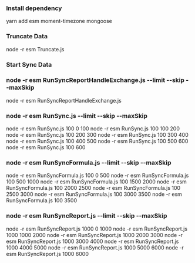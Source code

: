 ### Install dependency
yarn add esm moment-timezone mongoose

### Truncate Data
node -r esm Truncate.js

### Start Sync Data
### node -r esm RunSyncReportHandleExchange.js --limit --skip --maxSkip
node -r esm RunSyncReportHandleExchange.js

### node -r esm RunSync.js --limit --skip --maxSkip
node -r esm RunSync.js 100 0 100
node -r esm RunSync.js 100 100 200
node -r esm RunSync.js 100 200 300
node -r esm RunSync.js 100 300 400
node -r esm RunSync.js 100 400 500
node -r esm RunSync.js 100 500 600
node -r esm RunSync.js 100 600

### node -r esm RunSyncFormula.js --limit --skip --maxSkip
node -r esm RunSyncFormula.js 100 0 500
node -r esm RunSyncFormula.js 100 500 1000
node -r esm RunSyncFormula.js 100 1500 2000
node -r esm RunSyncFormula.js 100 2000 2500
node -r esm RunSyncFormula.js 100 2500 3000
node -r esm RunSyncFormula.js 100 3000 3500
node -r esm RunSyncFormula.js 100 3500


### node -r esm RunSyncReport.js --limit --skip --maxSkip
node -r esm RunSyncReport.js 1000 0 1000
node -r esm RunSyncReport.js 1000 1000 2000
node -r esm RunSyncReport.js 1000 2000 3000
node -r esm RunSyncReport.js 1000 3000 4000
node -r esm RunSyncReport.js 1000 4000 5000
node -r esm RunSyncReport.js 1000 5000 6000
node -r esm RunSyncReport.js 1000 6000

